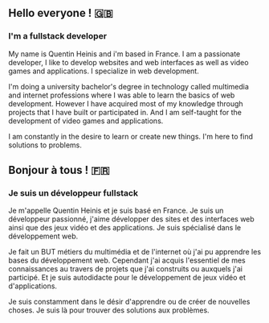 ## Hello everyone ! 🇬🇧
### I'm a fullstack developer

My name is Quentin Heinis and i'm based in France. I am a passionate developer, I like to develop websites and web interfaces as well as video games and applications. I specialize in web development.

I'm doing a university bachelor's degree in technology called multimedia and internet professions where I was able to learn the basics of web development. However I have acquired most of my knowledge through projects that I have built or participated in. And I am self-taught for the development of video games and applications.

I am constantly in the desire to learn or create new things. I'm here to find solutions to problems.


## Bonjour à tous ! 🇫🇷
### Je suis un développeur fullstack

Je m'appelle Quentin Heinis et je suis basé en France. Je suis un développeur passionné, j'aime développer des sites et des interfaces web ainsi que des jeux vidéo et des applications. Je suis spécialisé dans le développement web.

Je fait un BUT métiers du multimédia et de l'internet où j'ai pu apprendre les bases du développement web. Cependant j'ai acquis l'essentiel de mes connaissances au travers de projets que j'ai construits ou auxquels j'ai participé. Et je suis autodidacte pour le développement de jeux vidéo et d'applications.

Je suis constamment dans le désir d'apprendre ou de créer de nouvelles choses. Je suis là pour trouver des solutions aux problèmes.
